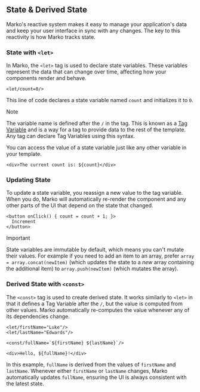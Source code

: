 ## State & Derived State

Marko's reactive system makes it easy to manage your application's data and keep your user interface in sync with any changes. The key to this reactivity is how Marko tracks state.

### State with `<let>`

In Marko, the `<let>` tag is used to declare state variables. These variables represent the data that can change over time, affecting how your components render and behave.

```marko
<let/count=0/>
```

This line of code declares a state variable named `count` and initializes it to `0`.

> [!NOTE]
> The variable name is defined after the `/` in the tag. This is known as a [Tag Variable]() and is a way for a tag to provide data to the rest of the template. Any tag can declare Tag Variables using this syntax.

You can access the value of a state variable just like any other variable in your template.

```marko
<div>The current count is: ${count}</div>
```

### Updating State

To update a state variable, you reassign a new value to the tag variable. When you do, Marko will automatically re-render the component and any other parts of the UI that depend on the state that changed.

```marko
<button onClick() { count = count + 1; }>
  Increment
</button>
```

> [!IMPORTANT]
> State variables are immutable by default, which means you can't mutate their values. For example if you need to add an item to an array, prefer `array = array.concat(newItem)` (which updates the state to a _new_ array containing the additional item) to `array.push(newItem)` (which mutates the array).

### Derived State with `<const>`

The `<const>` tag is used to create derived state. It works similarly to `<let>` in that it defines a Tag Variable after the `/`, but the value is computed from other values. Marko automatically re-computes the value whenever any of its dependencies change.

```marko
<let/firstName="Luke"/>
<let/lastName="Edwards"/>

<const/fullName=`${firstName} ${lastName}`/>

<div>Hello, ${fullName}!</div>
```

In this example, `fullName` is derived from the values of `firstName` and `lastName`. Whenever either `firstName` or `lastName` changes, Marko automatically updates `fullName`, ensuring the UI is always consistent with the latest state.
